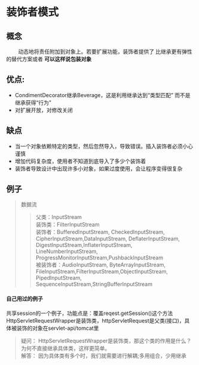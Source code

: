 # 装饰者模式

## 概念
&emsp;&emsp; 动态地将责任附加到对象上。若要扩展功能，装饰者提供了
    比继承更有弹性的替代方案或者 **可以这样说包装对象**
 ## 优点:
 * CondimentDecorator继承Beverage，这是利用继承达到“类型匹配”
  而不是继承获得“行为”
 *  对扩展开放，对修改关闭
 
 ## 缺点
 * 当一个对象依赖特定的类型，然后忽然导入，导致错误。插入装饰者必须小心谨慎
 * 增加代码复杂度，使用者不知道到底导入了多少个装饰着
 * 装饰者导致设计中出现许多小对象，如果过度使用，会让程序变得很复杂
 ## 例子
 > 数据流 
 >> 父类：InputStream <br>
 >> 装饰类：FilterInputStream <br>
 >> 装饰者：BufferedInputStream, CheckedInputStream, CipherInputStream,DataInputStream, DeflaterInputStream, DigestInputStream,InflaterInputStream, LineNumberInputStream, ProgressMonitorInputStream,PushbackInputStream <br>
 >> 被装饰者：AudioInputStream, ByteArrayInputStream, FileInputStream,FilterInputStream,ObjectInputStream, PipedInputStream, SequenceInputStream,StringBufferInputStream
 #### 自己用过的例子
  共享session的一个例子，功能点是：覆盖reqest.getSession()这个方法 <br>
  HttpServletRequestWrapper是装饰类，httpServletRequest是父类(接口)，具体被装饰的对象在servlet-api/tomcat里
 >  疑问： HttpServletRequestWrapper是装饰类，那这个类的作用是什么？为何不直接继承具体类，这样更简单。 <br>
 >  解答：  因为具体类有多个时，我们就需要进行解耦;多用组合，少用继承